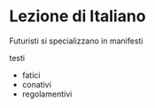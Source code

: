 # Lezione di Italiano

Futuristi si specializzano in manifesti

testi
* fatici
* conativi
* regolamentivi

<!--stackedit_data:
eyJoaXN0b3J5IjpbMTgzMzk5MDA1OV19
-->